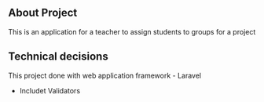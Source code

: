## About Project

This is an application for a teacher to assign students to groups for a project

## Technical decisions
This project done with web application framework - Laravel

- Includet Validators

